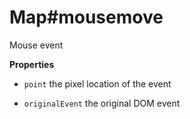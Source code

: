 # Map#mousemove

Mouse event


**Properties**

-   `point`  the pixel location of the event

-   `originalEvent`  the original DOM event



